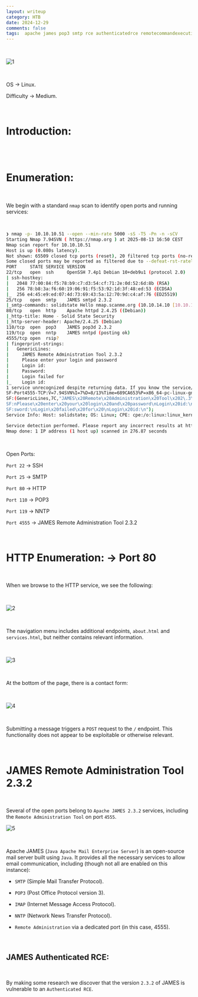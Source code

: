 ```yaml
---
layout: writeup
category: HTB
date: 2024-12-29
comments: false
tags:  apache james pop3 smtp rce authenticatedrce remotecommandexecution defaultcredentials
---
```


<br />

![1](../../../assets/images/SolidState/1.png)

<br />

OS -> Linux.

Difficulty -> Medium.

<br />

# Introduction:

<br />


<br />

# Enumeration:

<br />

We begin with a standard `nmap` scan to identify open ports and running services:

<br />

```bash
❯ nmap -p- 10.10.10.51 --open --min-rate 5000 -sS -T5 -Pn -n -sCV
Starting Nmap 7.94SVN ( https://nmap.org ) at 2025-08-13 16:50 CEST
Nmap scan report for 10.10.10.51
Host is up (0.080s latency).
Not shown: 65509 closed tcp ports (reset), 20 filtered tcp ports (no-response)
Some closed ports may be reported as filtered due to --defeat-rst-ratelimit
PORT     STATE SERVICE VERSION
22/tcp   open  ssh     OpenSSH 7.4p1 Debian 10+deb9u1 (protocol 2.0)
| ssh-hostkey: 
|   2048 77:00:84:f5:78:b9:c7:d3:54:cf:71:2e:0d:52:6d:8b (RSA)
|   256 78:b8:3a:f6:60:19:06:91:f5:53:92:1d:3f:48:ed:53 (ECDSA)
|_  256 e4:45:e9:ed:07:4d:73:69:43:5a:12:70:9d:c4:af:76 (ED25519)
25/tcp   open  smtp    JAMES smtpd 2.3.2
|_smtp-commands: solidstate Hello nmap.scanme.org (10.10.14.10 [10.10.14.10])
80/tcp   open  http    Apache httpd 2.4.25 ((Debian))
|_http-title: Home - Solid State Security
|_http-server-header: Apache/2.4.25 (Debian)
110/tcp  open  pop3    JAMES pop3d 2.3.2
119/tcp  open  nntp    JAMES nntpd (posting ok)
4555/tcp open  rsip?
| fingerprint-strings: 
|   GenericLines: 
|     JAMES Remote Administration Tool 2.3.2
|     Please enter your login and password
|     Login id:
|     Password:
|     Login failed for 
|_    Login id:
1 service unrecognized despite returning data. If you know the service/version, please submit the following fingerprint at https://nmap.org/cgi-bin/submit.cgi?new-service :
SF-Port4555-TCP:V=7.94SVN%I=7%D=8/13%Time=689CA653%P=x86_64-pc-linux-gnu%r
SF:(GenericLines,7C,"JAMES\x20Remote\x20Administration\x20Tool\x202\.3\.2\
SF:nPlease\x20enter\x20your\x20login\x20and\x20password\nLogin\x20id:\nPas
SF:sword:\nLogin\x20failed\x20for\x20\nLogin\x20id:\n");
Service Info: Host: solidstate; OS: Linux; CPE: cpe:/o:linux:linux_kernel

Service detection performed. Please report any incorrect results at https://nmap.org/submit/ .
Nmap done: 1 IP address (1 host up) scanned in 276.87 seconds
```

<br />

Open Ports:

`Port 22` -> SSH

`Port 25` -> SMTP

`Port 80` -> HTTP

`Port 110` -> POP3

`Port 119` -> NNTP

`Port 4555` -> JAMES Remote Administration Tool 2.3.2

<br />

# HTTP Enumeration: -> Port 80 

<br />

When we browse to the HTTP service, we see the following:

<br />

![2](../../../assets/images/SolidState/2.png)

<br />

The navigation menu includes additional endpoints, `about.html` and `services.html`, but neither contains relevant information.

<br />

![3](../../../assets/images/SolidState/3.png)

<br />

At the bottom of the page, there is a contact form:

<br />

![4](../../../assets/images/SolidState/4.png)

<br />

Submitting a message triggers a `POST` request to the `/` endpoint. This functionality does not appear to be exploitable or otherwise relevant.

<br />

# JAMES Remote Administration Tool 2.3.2

<br />

Several of the open ports belong to `Apache JAMES 2.3.2` services, including the `Remote Administration Tool` on port `4555`.

![5](../../../assets/images/SolidState/5.png)

<br />

Apache JAMES (`Java Apache Mail Enterprise Server`) is an open-source mail server built using `Java`. It provides all the necessary services to allow email communication, including (though not all are enabled on this instance):

- `SMTP` (Simple Mail Transfer Protocol).

- `POP3` (Post Office Protocol version 3).

- `IMAP` (Internet Message Access Protocol).

- `NNTP` (Network News Transfer Protocol).

- `Remote Administration` via a dedicated port (in this case, 4555).

<br />

## JAMES Authenticated RCE:

<br />

By making some research we discover that the version `2.3.2` of JAMES is vulnerable to an `Authenticated RCE`.
